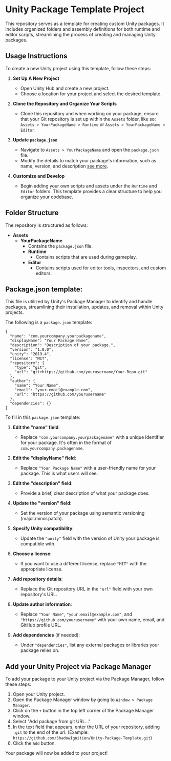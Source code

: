 # Unity Package Template Project

This repository serves as a template for creating custom Unity packages. It includes organized folders and assembly definitions for both runtime and editor scripts, streamlining the process of creating and managing Unity packages.

## Usage Instructions

To create a new Unity project using this template, follow these steps:

1. **Set Up A New Project**
   - Open Unity Hub and create a new project.
   - Choose a location for your project and select the desired template.

2. **Clone the Repository and Organize Your Scripts**
   - Clone this repository and when working on your package, ensure that your Git repository is set up within the `Assets` folder, like so: `Assets > YourPackageName > Runtime` or `Assets > YourPackageName > Editor`.

3. **Update `package.json`**
   - Navigate to `Assets > YourPackageName` and open the `package.json` file.
   - Modify the details to match your package's information, such as name, version, and description [see more](#package.json-template).

4. **Customize and Develop**
   - Begin adding your own scripts and assets under the `Runtime` and `Editor` folders. This template provides a clear structure to help you organize your codebase.

## Folder Structure

The repository is structured as follows:

- **Assets**
  - **YourPackageName**
    - Contains the `package.json` file.
    - **Runtime**
      - Contains scripts that are used during gameplay.
    - **Editor**
      - Contains scripts used for editor tools, inspectors, and custom editors.

##  Package.json template:

This file is utilized by Unity's Package Manager to identify and handle packages, streamlining their installation, updates, and removal within Unity projects.

The following is a `package.json` template:
```
{
  "name": "com.yourcompany.yourpackagename",
  "displayName": "Your Package Name",
  "description": "Description of your package.",
  "version": "1.0.0",
  "unity": "2019.4",
  "license": "MIT",
  "repository": {
    "type": "git",
    "url": "git+https://github.com/yourusername/Your-Repo.git"
  },
  "author": {
    "name": "Your Name",
    "email": "your.email@example.com",
    "url": "https://github.com/yourusername"
  },
  "dependencies": {}
}
```

To fill in this `package.json` template:

1. **Edit the "name" field**:
   - Replace `"com.yourcompany.yourpackagename"` with a unique identifier for your package. It's often in the format of `com.yourcompany.packagename`.

2. **Edit the "displayName" field**:
   - Replace `"Your Package Name"` with a user-friendly name for your package. This is what users will see.

3. **Edit the "description" field**:
   - Provide a brief, clear description of what your package does.

4. **Update the "version" field**:
   - Set the version of your package using semantic versioning (major.minor.patch).

5. **Specify Unity compatibility**:
   - Update the `"unity"` field with the version of Unity your package is compatible with.

6. **Choose a license**:
   - If you want to use a different license, replace `"MIT"` with the appropriate license.

7. **Add repository details**:
   - Replace the Git repository URL in the `"url"` field with your own repository's URL.

8. **Update author information**:
   - Replace `"Your Name"`, `"your.email@example.com"`, and `"https://github.com/yourusername"` with your own name, email, and GitHub profile URL.

9. **Add dependencies** (if needed):
    - Under `"dependencies"`, list any external packages or libraries your package relies on.
  
## Add your Unity Project via Package Manager

To add your package to your Unity project via the Package Manager, follow these steps:

1. Open your Unity project.
2. Open the Package Manager window by going to `Window > Package Manager`.
3. Click on the `+` button in the top left corner of the Package Manager window.
4. Select "Add package from git URL...".
5. In the text field that appears, enter the URL of your repository, adding `.git` to the end of the url. (Example: `https://github.com/ShadowIgnition/Unity-Package-Template.git`)
6. Click the `Add` button.

Your package will now be added to your project!
